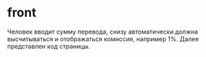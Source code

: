 # front
Человек вводит сумму перевода, снизу автоматически должна высчитываться и отображаться комиссия, например 1%.
Далее представлен код страницы.


<!-- <!DOCTYPE HTML>
<html xmlns:th="http://www.thymeleaf.org">
<link href="https://cdn.jsdelivr.net/npm/bootstrap@5.0.1/dist/css/bootstrap.min.css" rel="stylesheet" integrity="sha384-+0n0xVW2eSR5OomGNYDnhzAbDsOXxcvSN1TPprVMTNDbiYZCxYbOOl7+AMvyTG2x" crossorigin="anonymous">
<head>

</head>
<div th:insert="~{mainClient :: copy}"></div>
</br>
<center>
    <div th:if="${param.success}">
        <div class="alert alert-info">
            Перевод отправлен на проверку!
        </div>
    </div>
    <form th:action="@{/transfer/otherBank}" method='POST' th:object="${transfer}">
        <div class="form-group">
            <label>Номер списания: </label>
            <select name="idCardFrom" >
                <option value="" > Выберите номер списания </option>
                <option th:each="card : ${cards}"
                        th:value="${card.id}"
                        th:utext="${card.number}"/>
            </select>
        </div>
        </br>
        <div class="form-group">
            <label>Номер карты получателя:</label>
            <input type="number" name ="number">
        </div>
        </br>
        <div class="form-group">
            <label >Сумма перевода  руб</label>
            <input type="number" name ="amount">

        </div>
        </br>
        <td><input name="submit" type="submit" value="Перевести" /></td>

    </form>
</center>
</body>
</html> -->
